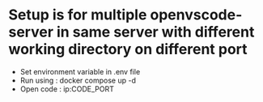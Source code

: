 # Setup is for multiple openvscode-server in same server with different working directory on different port
- Set environment variable in .env file
- Run using : docker compose up -d
- Open code : ip:CODE_PORT
